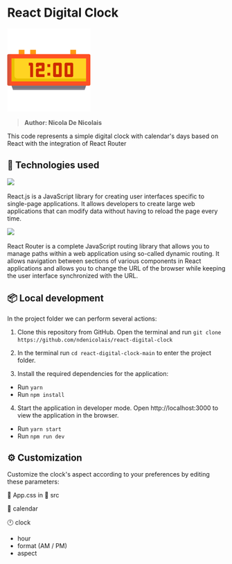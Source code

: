 # React Digital Clock
<img src='public\logo-192x192.png'>

> <b>Author: Nicola De Nicolais</b>

This code represents a simple digital clock with calendar's days based on React with the integration of React Router

## 🚀 Technologies used

[<img src="https://upload.wikimedia.org/wikipedia/commons/a/a7/React-icon.svg" width="70">](https://reactjs.org/)

React.js is a JavaScript library for creating user interfaces specific to single-page applications. It allows developers to create large web applications that can modify data without having to reload the page every time.

[<img src="https://seeklogo.com/images/R/react-router-logo-AB5BFB638F-seeklogo.com.png" width="80">](https://reactrouter.com/)

React Router is a complete JavaScript routing library that allows you to manage paths within a web application using so-called dynamic routing. It allows navigation between sections of various components in React applications and allows you to change the URL of the browser while keeping the user interface synchronized with the URL.

## 📦 Local development
In the project folder we can perform several actions:

1) Clone this repository from GitHub. Open the terminal and run `git clone https://github.com/ndenicolais/react-digital-clock`

2) In the terminal run `cd react-digital-clock-main` to enter the project folder.

3) Install the required dependencies for the application:
- Run `yarn` 
- Run `npm install`

4) Start the application in developer mode.
Open http://localhost:3000 to view the application in the browser.
- Run `yarn start` 
- Run `npm run dev`

## ⚙️ Customization

Customize the clock's aspect according to your preferences by editing these parameters:

📄 App.css in 📁 src

📆 calendar

🕛 clock
- hour
- format (AM / PM)
- aspect